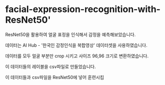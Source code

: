 # facial-expression-recognition-with-ResNet50'

ResNet50을 활용하여 얼굴 표정을 인식해서 감정을 예측해보았습니다. 

데이터는 AI Hub - '한국인 감정인식을 복합영상' 데이터셋을 사용하였습니다. 

데이터를 모두 얼굴 부분만 crop 시키고 사이즈 96,96 크기로 변환하였습니다.

이 데이터들의 레이블을 csv파일로 만들었습니다. 

이 데이터들과 csv파일을 ResNet50에 넣어 훈련시킴
